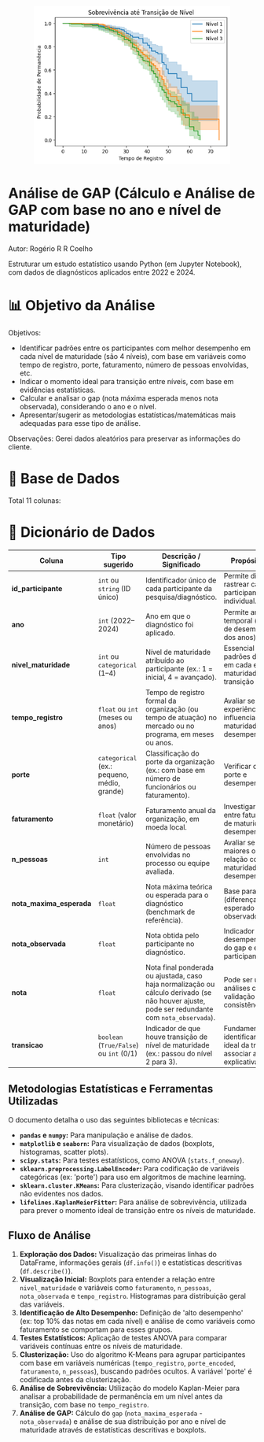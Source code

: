 <p align="center">
  <img src="Sobrevivência até transição de nível.png" alt="Imagem do Projeto" width="400"/>
</p>

# Análise de GAP (Cálculo e Análise de GAP com base no ano e nível de maturidade)
Autor: Rogério R R Coelho

Estruturar um estudo estatístico usando Python (em Jupyter Notebook), com dados de diagnósticos aplicados entre 2022 e 2024.

# 📊 Objetivo da Análise

Objetivos:

* Identificar padrões entre os participantes com melhor desempenho em cada nível de maturidade (são 4 níveis), com base em variáveis como tempo de registro, porte, faturamento, número de pessoas envolvidas, etc.
* Indicar o momento ideal para transição entre níveis, com base em evidências estatísticas.
* Calcular e analisar o gap (nota máxima esperada menos nota observada), considerando o ano e o nível.
* Apresentar/sugerir as metodologias estatísticas/matemáticas mais adequadas para esse tipo de análise.

Observações: Gerei dados aleatórios para preservar as informações do cliente.

# 📂 Base de Dados
Total 11 colunas:
# 📑 Dicionário de Dados

| **Coluna**               | **Tipo sugerido**                           | **Descrição / Significado**                                                                                                                                                        | **Propósito na Análise** |
|--------------------------|----------------------------------------------|--------------------------------------------------------------------------------------------------------------------------------------------------------------------------------------|--------------------------|
| **id_participante**      | `int` ou `string` (ID único)                 | Identificador único de cada participante da pesquisa/diagnóstico.                                                                                                                   | Permite diferenciar e rastrear cada participante de forma individual. |
| **ano**                  | `int` (2022–2024)                            | Ano em que o diagnóstico foi aplicado.                                                                                                                                              | Permite analisar evolução temporal (ex.: mudanças de desempenho ao longo dos anos). |
| **nivel_maturidade**     | `int` ou `categorical` (1–4)                 | Nível de maturidade atribuído ao participante (ex.: 1 = inicial, 4 = avançado).                                                                                                     | Essencial para identificar padrões de desempenho em cada estágio de maturidade e avaliar a transição entre níveis. |
| **tempo_registro**       | `float` ou `int` (meses ou anos)             | Tempo de registro formal da organização (ou tempo de atuação) no mercado ou no programa, em meses ou anos.                                                                          | Avaliar se a experiência/tempo influencia o nível de maturidade e o desempenho. |
| **porte**                | `categorical` (ex.: pequeno, médio, grande)  | Classificação do porte da organização (ex.: com base em número de funcionários ou faturamento).                                                                                     | Verificar correlação entre porte e desempenho/maturidade. |
| **faturamento**          | `float` (valor monetário)                    | Faturamento anual da organização, em moeda local.                                                                                                                                   | Investigar se há relação entre faturamento e nível de maturidade ou desempenho. |
| **n_pessoas**            | `int`                                       | Número de pessoas envolvidas no processo ou equipe avaliada.                                                                                                                        | Avaliar se equipes maiores ou menores têm relação com o nível de maturidade ou desempenho. |
| **nota_maxima_esperada** | `float`                                      | Nota máxima teórica ou esperada para o diagnóstico (benchmark de referência).                                                                                                       | Base para cálculo do **gap** (diferença entre o esperado e o observado). |
| **nota_observada**       | `float`                                      | Nota obtida pelo participante no diagnóstico.                                                                                                                                       | Indicador real de desempenho para análise do gap e evolução do participante. |
| **nota**                 | `float`                                      | Nota final ponderada ou ajustada, caso haja normalização ou cálculo derivado (se não houver ajuste, pode ser redundante com `nota_observada`).                                      | Pode ser usada em análises comparativas ou validação da consistência dos dados. |
| **transicao**            | `boolean` (`True/False`) ou `int` (0/1)      | Indicador de que houve transição de nível de maturidade (ex.: passou do nível 2 para 3).                                                                                            | Fundamental para identificar o momento ideal da transição e associar a variáveis explicativas. |


## Metodologias Estatísticas e Ferramentas Utilizadas
O documento detalha o uso das seguintes bibliotecas e técnicas:

*   **`pandas` e `numpy`:** Para manipulação e análise de dados.
*   **`matplotlib` e `seaborn`:** Para visualização de dados (boxplots, histogramas, scatter plots).
*   **`scipy.stats`:** Para testes estatísticos, como ANOVA (`stats.f_oneway`).
*   **`sklearn.preprocessing.LabelEncoder`:** Para codificação de variáveis categóricas (ex: 'porte') para uso em algoritmos de machine learning.
*   **`sklearn.cluster.KMeans`:** Para clusterização, visando identificar padrões não evidentes nos dados.
*   **`lifelines.KaplanMeierFitter`:** Para análise de sobrevivência, utilizada para prever o momento ideal de transição entre os níveis de maturidade.

## Fluxo de Análise
1.  **Exploração dos Dados:** Visualização das primeiras linhas do DataFrame, informações gerais (`df.info()`) e estatísticas descritivas (`df.describe()`).
2.  **Visualização Inicial:** Boxplots para entender a relação entre `nivel_maturidade` e variáveis como `faturamento`, `n_pessoas`, `nota_observada` e `tempo_registro`. Histogramas para distribuição geral das variáveis.
3.  **Identificação de Alto Desempenho:** Definição de 'alto desempenho' (ex: top 10% das notas em cada nível) e análise de como variáveis como faturamento se comportam para esses grupos.
4.  **Testes Estatísticos:** Aplicação de testes ANOVA para comparar variáveis contínuas entre os níveis de maturidade.
5.  **Clusterização:** Uso do algoritmo K-Means para agrupar participantes com base em variáveis numéricas (`tempo_registro`, `porte_encoded`, `faturamento`, `n_pessoas`), buscando padrões ocultos. A variável 'porte' é codificada antes da clusterização.
6.  **Análise de Sobrevivência:** Utilização do modelo Kaplan-Meier para analisar a probabilidade de permanência em um nível antes da transição, com base no `tempo_registro`.
7.  **Análise de GAP:** Cálculo do `gap` (`nota_maxima_esperada` - `nota_observada`) e análise de sua distribuição por ano e nível de maturidade através de estatísticas descritivas e boxplots.


